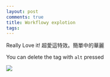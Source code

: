 ```yaml
---
layout: post
comments: true
title: Workflowy explotion
tags: 
---
```

Really Love it!
超愛這特效。簡單中的華麗

You can delete the tag with `alt` pressed

![](https://dl.dropboxusercontent.com/u/1252720/_me/_idea/workflowy/12%E6%9C%88-14-2016%2009-52-10.gif)


